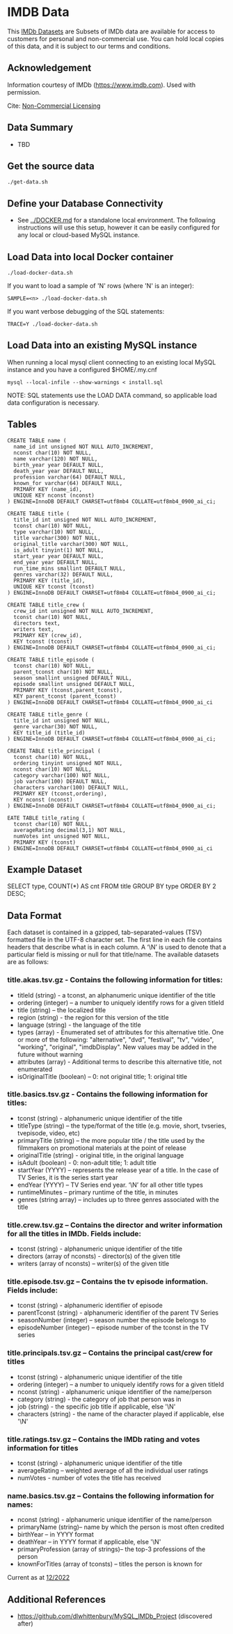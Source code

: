 # IMDB Data

This [IMDb Datasets](https://www.imdb.com/interfaces/) are Subsets of IMDb data are available for access to customers for personal and non-commercial use. You can hold local copies of this data, and it is subject to our terms and conditions.

## Acknowledgement

Information courtesy of
IMDb
(https://www.imdb.com).
Used with permission.

Cite: [Non-Commercial Licensing](https://help.imdb.com/article/imdb/general-information/can-i-use-imdb-data-in-my-software/G5JTRESSHJBBHTGX#)

## Data Summary
- TBD


## Get the source data

    ./get-data.sh


## Define your Database Connectivity

- See [../DOCKER.md](../DOCKER.md) for a standalone local environment. The following instructions will use this setup, however it can be easily configured for any local or cloud-based MySQL instance.

## Load Data into local Docker container

    ./load-docker-data.sh

If you want to load a sample of 'N' rows (where 'N' is an integer):

    SAMPLE=<n> ./load-docker-data.sh

If you want verbose debugging of the SQL statements:

    TRACE=Y ./load-docker-data.sh

## Load Data into an existing MySQL instance

When running a local mysql client connecting to an existing local MySQL instance and you have a configured $HOME/.my.cnf

    mysql --local-infile --show-warnings < install.sql

NOTE: SQL statements use the LOAD DATA command, so applicable load data configuration is necessary.



## Tables

    CREATE TABLE name (
      name_id int unsigned NOT NULL AUTO_INCREMENT,
      nconst char(10) NOT NULL,
      name varchar(120) NOT NULL,
      birth_year year DEFAULT NULL,
      death_year year DEFAULT NULL,
      profession varchar(64) DEFAULT NULL,
      known_for varchar(64) DEFAULT NULL,
      PRIMARY KEY (name_id),
      UNIQUE KEY nconst (nconst)
    ) ENGINE=InnoDB DEFAULT CHARSET=utf8mb4 COLLATE=utf8mb4_0900_ai_ci;

    CREATE TABLE title (
      title_id int unsigned NOT NULL AUTO_INCREMENT,
      tconst char(10) NOT NULL,
      type varchar(10) NOT NULL,
      title varchar(300) NOT NULL,
      original_title varchar(300) NOT NULL,
      is_adult tinyint(1) NOT NULL,
      start_year year DEFAULT NULL,
      end_year year DEFAULT NULL,
      run_time_mins smallint DEFAULT NULL,
      genres varchar(32) DEFAULT NULL,
      PRIMARY KEY (title_id),
      UNIQUE KEY tconst (tconst)
    ) ENGINE=InnoDB DEFAULT CHARSET=utf8mb4 COLLATE=utf8mb4_0900_ai_ci;

    CREATE TABLE title_crew (
      crew_id int unsigned NOT NULL AUTO_INCREMENT,
      tconst char(10) NOT NULL,
      directors text,
      writers text,
      PRIMARY KEY (crew_id),
      KEY tconst (tconst)
    ) ENGINE=InnoDB DEFAULT CHARSET=utf8mb4 COLLATE=utf8mb4_0900_ai_ci;

    CREATE TABLE title_episode (
      tconst char(10) NOT NULL,
      parent_tconst char(10) NOT NULL,
      season smallint unsigned DEFAULT NULL,
      episode smallint unsigned DEFAULT NULL,
      PRIMARY KEY (tconst,parent_tconst),
      KEY parent_tconst (parent_tconst)
    ) ENGINE=InnoDB DEFAULT CHARSET=utf8mb4 COLLATE=utf8mb4_0900_ai_ci

    CREATE TABLE title_genre (
      title_id int unsigned NOT NULL,
      genre varchar(30) NOT NULL,
      KEY title_id (title_id)
    ) ENGINE=InnoDB DEFAULT CHARSET=utf8mb4 COLLATE=utf8mb4_0900_ai_ci;

    CREATE TABLE title_principal (
      tconst char(10) NOT NULL,
      ordering tinyint unsigned NOT NULL,
      nconst char(10) NOT NULL,
      category varchar(100) NOT NULL,
      job varchar(100) DEFAULT NULL,
      characters varchar(100) DEFAULT NULL,
      PRIMARY KEY (tconst,ordering),
      KEY nconst (nconst)
    ) ENGINE=InnoDB DEFAULT CHARSET=utf8mb4 COLLATE=utf8mb4_0900_ai_ci;

    EATE TABLE title_rating (
      tconst char(10) NOT NULL,
      averageRating decimal(3,1) NOT NULL,
      numVotes int unsigned NOT NULL,
      PRIMARY KEY (tconst)
    ) ENGINE=InnoDB DEFAULT CHARSET=utf8mb4 COLLATE=utf8mb4_0900_ai_ci

## Example Dataset


 SELECT type, COUNT(*) AS cnt FROM title GROUP BY type ORDER BY 2 DESC;


## Data Format

Each dataset is contained in a gzipped, tab-separated-values (TSV) formatted file in the UTF-8 character set. The first line in each file contains headers that describe what is in each column. A ‘\N’ is used to denote that a particular field is missing or null for that title/name. The available datasets are as follows:

### title.akas.tsv.gz - Contains the following information for titles:

- titleId (string) - a tconst, an alphanumeric unique identifier of the title
- ordering (integer) – a number to uniquely identify rows for a given titleId
- title (string) – the localized title
- region (string) - the region for this version of the title
- language (string) - the language of the title
- types (array) - Enumerated set of attributes for this alternative title. One or more of the following: "alternative", "dvd", "festival", "tv", "video", "working", "original", "imdbDisplay". New values may be added in the future without warning
- attributes (array) - Additional terms to describe this alternative title, not enumerated
- isOriginalTitle (boolean) – 0: not original title; 1: original title

### title.basics.tsv.gz - Contains the following information for titles:
- tconst (string) - alphanumeric unique identifier of the title
- titleType (string) – the type/format of the title (e.g. movie, short, tvseries, tvepisode, video, etc)
- primaryTitle (string) – the more popular title / the title used by the filmmakers on promotional materials at the point of release
- originalTitle (string) - original title, in the original language
- isAdult (boolean) - 0: non-adult title; 1: adult title
- startYear (YYYY) – represents the release year of a title. In the case of TV Series, it is the series start year
- endYear (YYYY) – TV Series end year. ‘\N’ for all other title types
- runtimeMinutes – primary runtime of the title, in minutes
- genres (string array) – includes up to three genres associated with the title

### title.crew.tsv.gz – Contains the director and writer information for all the titles in IMDb. Fields include:
- tconst (string) - alphanumeric unique identifier of the title
- directors (array of nconsts) - director(s) of the given title
- writers (array of nconsts) – writer(s) of the given title

### title.episode.tsv.gz – Contains the tv episode information. Fields include:

- tconst (string) - alphanumeric identifier of episode
- parentTconst (string) - alphanumeric identifier of the parent TV Series
- seasonNumber (integer) – season number the episode belongs to
- episodeNumber (integer) – episode number of the tconst in the TV series

### title.principals.tsv.gz – Contains the principal cast/crew for titles
- tconst (string) - alphanumeric unique identifier of the title
- ordering (integer) – a number to uniquely identify rows for a given titleId
- nconst (string) - alphanumeric unique identifier of the name/person
- category (string) - the category of job that person was in
- job (string) - the specific job title if applicable, else '\N'
- characters (string) - the name of the character played if applicable, else '\N'

### title.ratings.tsv.gz – Contains the IMDb rating and votes information for titles

- tconst (string) - alphanumeric unique identifier of the title
- averageRating – weighted average of all the individual user ratings
- numVotes - number of votes the title has received

### name.basics.tsv.gz – Contains the following information for names:
- nconst (string) - alphanumeric unique identifier of the name/person
- primaryName (string)– name by which the person is most often credited
- birthYear – in YYYY format
- deathYear – in YYYY format if applicable, else '\N'
- primaryProfession (array of strings)– the top-3 professions of the person
- knownForTitles (array of tconsts) – titles the person is known for

Current as at [12/2022](https://www.imdb.com/interfaces/)


## Additional References
- https://github.com/dlwhittenbury/MySQL_IMDb_Project (discovered after)
